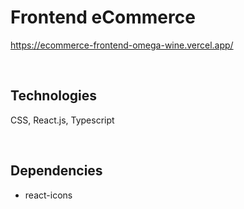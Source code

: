 # Frontend eCommerce

https://ecommerce-frontend-omega-wine.vercel.app/

<br />

## Technologies

CSS, React.js, Typescript

<br />

## Dependencies

- react-icons